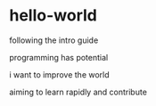 # hello-world
following the intro guide



programming has potential

i want to improve the world

aiming to learn rapidly and contribute
